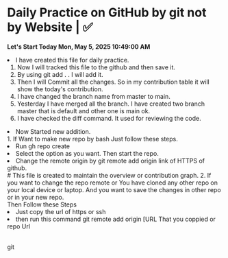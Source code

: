 # Daily Practice on GitHub by git not by Website | ✅
**Let's Start Today Mon, May  5, 2025 10:49:00 AM**<br>
<li> I have created this file for daily practice. 

1. Now I will tracked this file to the github and then save it.
2. By using git add . . I will add it. 
3. Then I will Commit all the changes. So in my contribution table it will show the today's     contribution.
4. I have changed the branch name from master to main.
5. Yesterday I have merged all the branch. I have created two branch master that is default and other one is main ok.
6. I have checked the diff command. It used for reviewing the code.

<li> Now Started new addition. <br>
1. If Want to make new repo by bash Just follow these steps.
  <li> Run gh repo create</li>
  <Li> Select the option as you want. Then start the repo.
  <li> Change the remote origin by git remote add origin link of HTTPS of github.</li>
  # This file is created to maintain the overview or contribution graph.
2. If you want to change the repo remote or You have cloned any other repo on your local device or laptop. And you want to save the changes in other repo or in your new repo.
<br> Then Follow these Steps
  <li> Just copy the url of https or ssh  </li>
  <li> then run this command git remote add origin [URL That you coppied or repo Url</li>
  <br> 
  
git 
